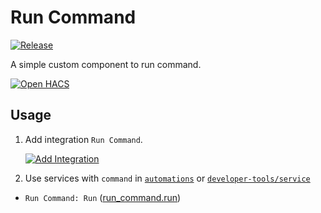 # Run Command

[![Release](https://img.shields.io/github/v/release/xiaodong-lx/run-command?display_name=tag)](https://github.com/xiaodong-lx/run-command/releases)


A simple custom component to run command.

[![Open HACS](https://my.home-assistant.io/badges/hacs_repository.svg)](https://my.home-assistant.io/redirect/hacs_repository/?owner=xiaodong-lx&repository=run-command&category=integration)

## Usage

1. Add integration `Run Command`. 

    [![Add Integration](https://my.home-assistant.io/badges/config_flow_start.svg)](https://my.home-assistant.io/redirect/config_flow_start?domain=run_command)

2. Use services with `command` in [`automations`](https://www.home-assistant.io/docs/automation/) or [`developer-tools/service`](https://my.home-assistant.io/redirect/developer_services)

- `Run Command: Run` ([run_command.run](https://my.home-assistant.io/redirect/developer_call_service/?service=run_command.run))

